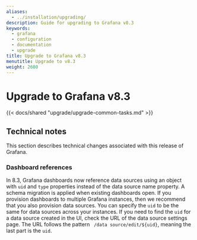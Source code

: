 ```yaml
---
aliases:
  - ../installation/upgrading/
description: Guide for upgrading to Grafana v8.3
keywords:
  - grafana
  - configuration
  - documentation
  - upgrade
title: Upgrade to Grafana v8.3
menutitle: Upgrade to v8.3
weight: 2600
---
```


# Upgrade to Grafana v8.3

{{< docs/shared "upgrade/upgrade-common-tasks.md" >}}

## Technical notes

This section describes technical changes associated with this release of Grafana.

### Dashboard references

In 8.3, Grafana dashboards now reference data sources using an object with `uid` and `type` properties instead of the data source name property. A schema migration is applied when existing dashboards open. If you provision dashboards to multiple Grafana instances, then we recommend that you also provision data sources. You can specify the `uid` to be the same for data sources across your instances.
If you need to find the `uid` for a data source created in the UI, check the URL of the data source settings page. The URL follows the pattern ` /data source/edit/${uid}`, meaning the last part is the `uid`.

